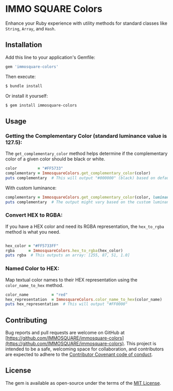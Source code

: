 # IMMO SQUARE Colors

Enhance your Ruby experience with utility methods for standard classes like `String`, `Array`, and `Hash`.

## Installation

Add this line to your application's Gemfile:

```ruby
gem 'immosquare-colors'
```

Then execute:

```bash
$ bundle install
```

Or install it yourself:

```bash
$ gem install immosquare-colors
```

## Usage

### Getting the Complementary Color (standard luminance value is 127.5):

The `get_complementary_color` method helps determine if the complementary color of a given color should be black or white.

```ruby
color         = "#FF5733" 
complementary = ImmosquareColors.get_complementary_color(color)
puts complementary  # This will output "#000000" (black) based on default luminance calculation.
```

With custom luminance:

```ruby
complementary = ImmosquareColors.get_complementary_color(color, luminance: 150.0)
puts complementary  # The output might vary based on the custom luminance.
```

### Convert HEX to RGBA:

If you have a HEX color and need its RGBA representation, the `hex_to_rgba` method is what you need.

```ruby

hex_color = "#FF5733FF"
rgba      = ImmosquareColors.hex_to_rgba(hex_color)
puts rgba  # This outputs an array: [255, 87, 51, 1.0]
```

### Named Color to HEX:

Map textual color names to their HEX representation using the `color_name_to_hex` method.

```ruby
color_name          = "red"
hex_representation  = ImmosquareColors.color_name_to_hex(color_name)
puts hex_representation  # This will output "#FF0000"
```

## Contributing

Bug reports and pull requests are welcome on GitHub at [https://github.com/IMMOSQUARE/immosquare-colors](https://github.com/IMMOSQUARE/immosquare-colors). This project is intended to be a safe, welcoming space for collaboration, and contributors are expected to adhere to the [Contributor Covenant code of conduct](https://www.contributor-covenant.org/version/2/0/code_of_conduct/).

## License

The gem is available as open-source under the terms of the [MIT License](https://opensource.org/licenses/MIT).
